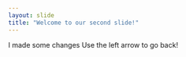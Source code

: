 ```yaml
---
layout: slide
title: "Welcome to our second slide!"
---
```

I made some changes
Use the left arrow to go back!
